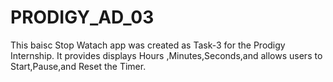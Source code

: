 # PRODIGY_AD_03
This baisc Stop Watach app was created as Task-3 for the Prodigy Internship. It provides displays Hours ,Minutes,Seconds,and allows users to Start,Pause,and Reset the Timer.
